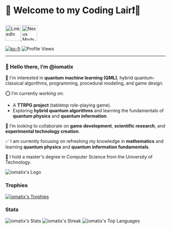 # 🌟 Welcome to my Coding Lair❗️🐉

<a href="https://www.linkedin.com/in/wypchlak-mateusz/">
  <img src="https://aegis-icons.github.io/icons/primary/Linkedin.svg" width="48" height="48" alt="LinkedIn">
</a>
<a href="https://next.nexusmods.com/profile/iomatix/mods">
  <img src="https://aegis-icons.github.io/icons/primary/Nexus%20Mods.svg" width="48" height="48" alt="Nexus Mods">
</a>

[![ko-fi](https://ko-fi.com/img/githubbutton_sm.svg)](https://ko-fi.com/X8X0SKMWO)
![Profile Views](https://komarev.com/ghpvc/?username=iomatix&label=Profile%20views&color=0e75b6&style=flat)

---

### 👋 Hello there, I’m @iomatix

👀 I'm interested in **quantum machine learning (QML)**, hybrid quantum-classical algorithms, programming, procedural modeling, and game design.

⭕ I’m currently working on:
- A **TTRPG project** (tabletop role-playing game).
- Exploring **hybrid quantum algorithms** and learning the fundamentals of **quantum physics** and **quantum information**.

💞 I’m looking to collaborate on **game development**, **scientific research**, and **experimental technology creation**.

✅ I am currently focusing on refreshing my knowledge in **mathematics** and learning **quantum physics** and **quantum information fundamentals**.

📢 I hold a master's degree in Computer Science from the University of Technology.

![iomatix's Logo](https://avatars.githubusercontent.com/u/13110161?v=4?s=400)



### Trophies
[![iomatix's Trophies](https://github-profile-trophy.vercel.app/?username=iomatix&theme=onedark)](https://github.com/iomatix)


### Stats
![iomatix's Stats](https://github-readme-stats.vercel.app/api?username=iomatix&theme=onedark&show_icons=true&hide_border=true&count_private=true)
![iomatix's Streak](https://github-readme-streak-stats.herokuapp.com/?user=iomatix&theme=onedark&hide_border=true)
![iomatix's Top Languages](https://github-readme-stats.vercel.app/api/top-langs/?username=iomatix&theme=onedark&show_icons=true&hide_border=true&layout=compact)
